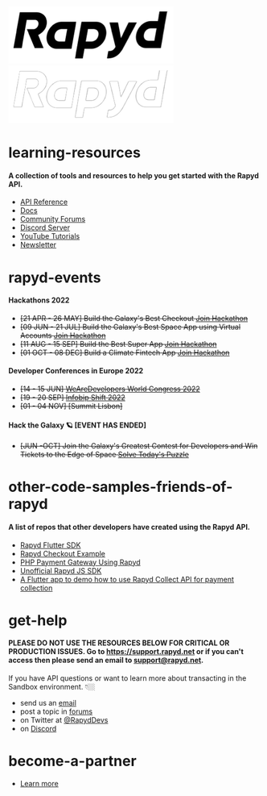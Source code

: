 ![Github Light](https://github.com/Rapyd-Samples/learning-resources/blob/main/gitjhub-logo-dk%402x.png#gh-light-mode-only)
![Github Dark](https://github.com/Rapyd-Samples/learning-resources/blob/main/gitjhub-logo-light%402x.png#gh-dark-mode-only)

# learning-resources
#### A collection of tools and resources to help you get started with the Rapyd API. 

* [API Reference](https://docs.rapyd.net/build-with-rapyd/reference/api-reference)
* [Docs](https://docs.rapyd.net/build-with-rapyd/docs)
* [Community Forums](https://community.rapyd.net)
* [Discord Server](https://discord.rapyd.com)
* [YouTube Tutorials](https://www.youtube.com/channel/UCzqD46wVaSACHkUcB3eCjLg)
* [Newsletter](https://go.rapyd.net/dev-newsletter)

# rapyd-events
#### Hackathons 2022
* ~~[21 APR - 26 MAY] Build the Galaxy's Best Checkout [Join Hackathon](https://hackthegalaxy.devpost.com/)~~
* ~~[09 JUN - 21 JUL] Build the Galaxy's Best Space App using Virtual Accounts [Join Hackathon](https://htg2.devpost.com/)~~ 
* ~~[11 AUG - 15 SEP] Build the Best Super App [Join Hackathon](https://htg3.devpost.com/)~~ 
* ~~[01 OCT - 08 DEC] Build a Climate Fintech App [Join Hackathon](https://rapyd.hackerearth.com/)~~

#### Developer Conferences in Europe 2022
* ~~[14 - 15 JUN] [WeAreDevelopers World Congress 2022](https://www.wearedevelopers.com/world-congress)~~  
* ~~[19 - 20 SEP] [Infobip Shift 2022](https://shift.infobip.com/)~~ 
* ~~[01 - 04 NOV] [Summit Lisbon]~~

#### Hack the Galaxy 🪐 [EVENT HAS ENDED]
* ~~[JUN -OCT] Join the Galaxy's Greatest Contest for Developers and Win Tickets to the Edge of Space [Solve Today's Puzzle](https://community.rapyd.net)~~ 

# other-code-samples-friends-of-rapyd
#### A list of repos that other developers have created using the Rapyd API. 

* [Rapyd Flutter SDK](https://github.com/sbis04/rapyd_sdk_flutter?ref=flutterawesome.com)
* [Rapyd Checkout Example](https://github.com/amacgregor/rapyd_checkout_example)
* [PHP Payment Gateway Using Rapyd](https://github.com/Samuel-2626/php-payment-gateway-using-rapyd)
* [Unofficial Rapyd JS SDK](https://github.com/domingosl/rapyd-node-sdk)
* [A Flutter app to demo how to use Rapyd Collect API for payment collection](https://github.com/rexfordnyrk/donation)


# get-help 
#### PLEASE DO NOT USE THE RESOURCES BELOW FOR CRITICAL OR PRODUCTION ISSUES. Go to https://support.rapyd.net or if you can't access then please send an email to support@rapyd.net.

If you have API questions or want to learn more about transacting in the Sandbox environment. 👇🏼

* send us an [email](mailto:community@rapyd.net)
* post a topic in [forums](https://community.rapyd.net)
* on Twitter at [@RapydDevs](https://twitter.com/RapydDevs)
* on [Discord](https://discord.com/invite/Sq38qzcYHv)

# become-a-partner

* [Learn more](https://www.rapyd.net/company/partners/)
